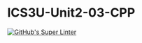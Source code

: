 # ICS3U-Unit2-03-CPP

[![GitHub's Super Linter](https://github.com/Andrew-Ten-Den/ICS3U-Unit2-03-CPP/workflows/GitHub's%20Super%20Linter/badge.svg)](https://github.com/Andrew-Ten-Den/ICS3U-Unit2-03-CPP/actions)
